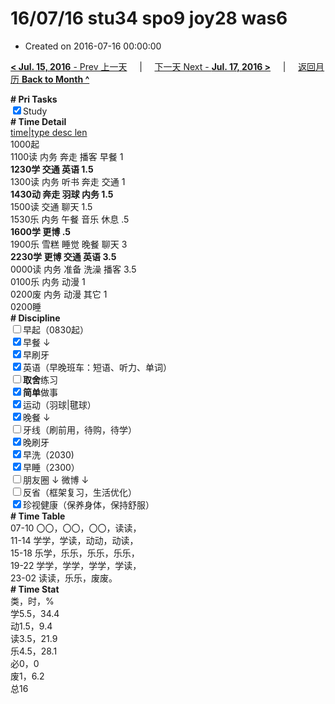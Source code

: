 # 16/07/16 stu34 spo9 joy28 was6

- Created on 2016-07-16 00:00:00

[**< Jul. 15, 2016** - Prev 上一天](_archived/lifelogs/2016/07/d15.md) &nbsp; &nbsp; | &nbsp; &nbsp; [下一天 Next - **Jul. 17, 2016 >**](_archived/lifelogs/2016/07/d17.md) &nbsp; &nbsp; |  &nbsp; &nbsp; [返回月历 **Back to Month ^**](_archived/lifelogs/2016/07/index.md)
<br/><div><b># Pri Tasks</b></div><div><input checked="true" type="checkbox"/>Study</div><div><b># Time Detail</b></div><div><u>time|type desc len</u></div><div>1000起</div><div>1100读 内务 奔走 播客 早餐 1</div><div><b>1230学 </b><b>交通 英语 1.5</b></div><div>1300读 内务 听书 奔走 交通 1</div><div><b>1430动 奔走 羽球 内务 1.5</b></div><div>1500读 交通 聊天 1.5</div><div>1530乐 内务 午餐 音乐 休息 .5</div><div><b>1600学 更博 .5</b></div><div>1900乐 雪糕 睡觉 晚餐 聊天 3</div><div><b>2230学 更博 交通 英语 3.5</b></div><div>0000读 内务 准备 洗澡 播客 3.5</div><div>0100乐 内务 动漫 1</div><div>0200废 内务 动漫 其它 1</div><div>0200睡</div><div><b># Discipline</b></div><div><input type="checkbox"/>早起（0830起）</div><div><input checked="true" type="checkbox"/>早餐 ↓</div><div><input checked="true" type="checkbox"/>早刷牙</div><div><input checked="true" type="checkbox"/>英语（早晚班车：短语、听力、单词）</div><div><input type="checkbox"/><b>取舍</b>练习</div><div><input checked="true" type="checkbox"/><b>简单</b>做事</div><div><input checked="true" type="checkbox"/>运动（羽球|毽球）</div><div><input checked="true" type="checkbox"/>晚餐 ↓</div><div><input type="checkbox"/>牙线（刷前用，待购，待学）</div><div><input checked="true" type="checkbox"/>晚刷牙</div><div><input checked="true" type="checkbox"/>早洗（2030)</div><div><input checked="true" type="checkbox"/>早睡（2300）</div><div><input type="checkbox"/>朋友圈 ↓ 微博 ↓</div><div><input type="checkbox"/>反省（框架复习，生活优化）</div><div><input checked="true" type="checkbox"/>珍视健康（保养身体，保持舒服）</div><div><b># Time Table</b></div><div>07-10 〇〇，〇〇，〇〇，读读，</div><div>11-14 学学，学读，动动，动读，</div><div>15-18 乐学，乐乐，乐乐，乐乐，</div><div>19-22 学学，学学，学学，学读，</div><div>23-02 读读，乐乐，废废。</div><div><b># Time Stat</b></div><div>类，时，%</div><div>学5.5，34.4</div><div>动1.5，9.4</div><div>读3.5，21.9</div><div>乐4.5，28.1</div><div>必0，0</div><div>废1，6.2</div><div>总16</div>
